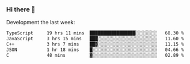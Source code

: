 ### Hi there 👋

Development the last week:
<!--START_SECTION:waka-->

```txt
TypeScript     19 hrs 11 mins  █████████████████░░░░░░░░   68.30 %
JavaScript     3 hrs 15 mins   ███░░░░░░░░░░░░░░░░░░░░░░   11.60 %
C++            3 hrs 7 mins    ██▓░░░░░░░░░░░░░░░░░░░░░░   11.15 %
JSON           1 hr 18 mins    █░░░░░░░░░░░░░░░░░░░░░░░░   04.66 %
C              48 mins         ▓░░░░░░░░░░░░░░░░░░░░░░░░   02.89 %
```

<!--END_SECTION:waka-->

<!--
**JASONPANGGO/jasonpanggo** is a ✨ _special_ ✨ repository because its `README.md` (this file) appears on your GitHub profile.

Here are some ideas to get you started:

- 🔭 I’m currently working on ...
- 🌱 I’m currently learning ...
- 👯 I’m looking to collaborate on ...
- 🤔 I’m looking for help with ...
- 💬 Ask me about ...
- 📫 How to reach me: ...
- 😄 Pronouns: ...
- ⚡ Fun fact: ...
-->
